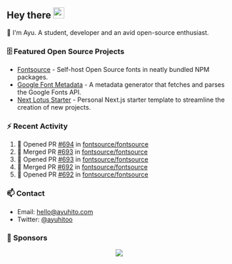 ## Hey there <img src="https://media.giphy.com/media/hvRJCLFzcasrR4ia7z/giphy.gif" width="25" height="25">

📝 I'm Ayu. A student, developer and an avid open-source enthusiast.

### 🗄 Featured Open Source Projects

- [Fontsource](https://github.com/fontsource/fontsource) - Self-host Open Source fonts in neatly bundled NPM packages.
- [Google Font Metadata](https://github.com/fontsource/google-font-metadata) - A metadata generator that fetches and parses the Google Fonts API.
- [Next Lotus Starter](https://github.com/DecliningLotus/next-lotus-starter) - Personal Next.js starter template to streamline the creation of new projects.

### ⚡ Recent Activity

<!--START_SECTION:activity-->

1. 💪 Opened PR [#694](https://github.com/fontsource/fontsource/pull/694) in [fontsource/fontsource](https://github.com/fontsource/fontsource)
2. 🎉 Merged PR [#693](https://github.com/fontsource/fontsource/pull/693) in [fontsource/fontsource](https://github.com/fontsource/fontsource)
3. 💪 Opened PR [#693](https://github.com/fontsource/fontsource/pull/693) in [fontsource/fontsource](https://github.com/fontsource/fontsource)
4. 🎉 Merged PR [#692](https://github.com/fontsource/fontsource/pull/692) in [fontsource/fontsource](https://github.com/fontsource/fontsource)
5. 💪 Opened PR [#692](https://github.com/fontsource/fontsource/pull/692) in [fontsource/fontsource](https://github.com/fontsource/fontsource)
<!--END_SECTION:activity-->

### 📫 Contact

- Email: hello@ayuhito.com
- Twitter: [@ayuhitoo](https://twitter.com/ayuhitoo)

### :sparkling_heart: Sponsors

<p align="center">
  <a href="https://cdn.jsdelivr.net/gh/ayuhito/ayuhito/sponsors.svg">
    <img src='https://cdn.jsdelivr.net/gh/ayuhito/ayuhito/sponsors.svg'/>
  </a>
</p>
